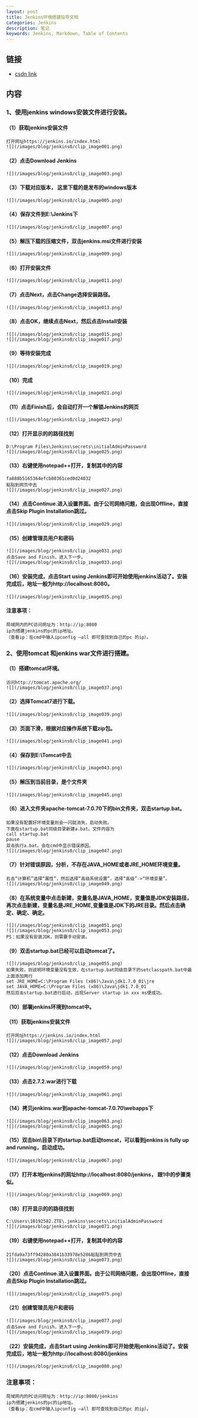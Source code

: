 ```yaml
---
layout: post
title: Jenkins环境搭建指导文档
categories: Jenkins
description: 笔记
keywords: Jenkins, Markdown, Table of Contents
---
```




## 链接

* [csdn link](http://blog.csdn.net/mengwei2275/article/details/52996775)

##  内容

###   1、使用jenkins windows安装文件进行安装。

####  （1）获取jenkins安装文件
    打开网址https://jenkins.io/index.html
    ![](/images/blog/jenkins0/clip_image001.png)
#### （2）点击Download Jenkins
    ![](/images/blog/jenkins0/clip_image003.png)
#### （3）下载对应版本， 这里下载的是发布的windows版本
    ![](/images/blog/jenkins0/clip_image005.png)
#### （4）保存文件到E:\Jenkins下
    ![](/images/blog/jenkins0/clip_image007.png)
#### （5）解压下载的压缩文件，双击jenkins.msi文件进行安装
    ![](/images/blog/jenkins0/clip_image009.png)
#### （6）打开安装文件
    ![](/images/blog/jenkins0/clip_image011.png)
#### （7）点击Next，点击Change选择安装路径。 
    ![](/images/blog/jenkins0/clip_image013.png)
#### （8）点击OK，继续点击Next，然后点击Install安装
    ![](/images/blog/jenkins0/clip_image015.png)
    ![](/images/blog/jenkins0/clip_image017.png)

#### （9）等待安装完成
    ![](/images/blog/jenkins0/clip_image019.png)
#### （10）完成
    ![](/images/blog/jenkins0/clip_image021.png)
#### （11）点击Finish后，会自动打开一个解锁Jenkins的网页
    ![](/images/blog/jenkins0/clip_image023.png)

#### （12）打开显示的的路径找到
    D:\Program Files\Jenkins\secrets\initialAdminPassword
    ![](/images/blog/jenkins0/clip_image025.png)

#### （13）右键使用notepad++打开，复制其中的内容
    fa888b5165364efcb80361ced0d24032
    粘贴到网页中去
    ![](/images/blog/jenkins0/clip_image027.png)
#### （14）点击Continue.进入设置界面。由于公司网络问题，会出现Offline，直接点击Skip Plugin Installation跳过。
    ![](/images/blog/jenkins0/clip_image029.png)

#### （15）创建管理员用户和密码
    ![](/images/blog/jenkins0/clip_image031.png)
    点击Save and Finish，进入下一步。
    ![](/images/blog/jenkins0/clip_image033.png)

#### （16）安装完成，点击Start using Jenkins即可开始使用jenkins活动了。安装完成后，地址一般为http://localhost:8080。
    ![](/images/blog/jenkins0/clip_image035.png)
#### 注意事项：
    局域网内的PC访问网址为：http://ip:8080
	ip为搭建jenkins的pc的ip地址。
	（查看ip：在cmd中输入ipconfig –all 即可查找到自己的pc 的ip）。

### 2、使用tomcat 和jenkins war文件进行搭建。
#### （1）搭建tomcat环境。
    访问http://tomcat.apache.org/
    ![](/images/blog/jenkins0/clip_image037.png)

#### （2）选择Tomcat7进行下载。
    ![](/images/blog/jenkins0/clip_image039.png)

#### （3）页面下滑，根据对应操作系统下载zip包。
    ![](/images/blog/jenkins0/clip_image041.png)
#### （4）保存到E:\Tomcat中去
    ![](/images/blog/jenkins0/clip_image043.png)
#### （5）解压到当前目录，是个文件夹
    ![](/images/blog/jenkins0/clip_image045.png)

#### （6）进入文件夹apache-tomcat-7.0.70下的bin文件夹，双击startup.bat。
    如果没有配置好环境变量则会一闪就消失，启动失败。
    下面在startup.bat同级目录新建a.bat。文件内容为
    call startup.bat
    pause
    双击执行a.bat。会在cmd中显示错误原因。
    ![](/images/blog/jenkins0/clip_image047.png)
#### （7）针对错误原因，分析，不存在JAVA_HOME或者JRE_HOME环境变量。
    右击“计算机”选择“属性”，然后选择“高级系统设置”，选择“高级”->“环境变量”。
    ![](/images/blog/jenkins0/clip_image049.png)

#### （8）在系统变量中点击新建，变量名是JAVA_HOME，变量值是JDK安装路径，再次点击新建，变量名是JRE_HOME,变量值是JDK下的JRE目录。然后点击确定、确定、确定。
    
    ![](/images/blog/jenkins0/clip_image051.png)
    ![](/images/blog/jenkins0/clip_image053.png)
    PS：如果没有安装JDK，则需要手动安装。

#### （9）双击startup.bat已经可以启动tomcat了。
    ![](/images/blog/jenkins0/clip_image055.png)
    如果失败，则说明环境变量没有生效，在startup.bat同级目录下的setclasspath.bat中最上面添加两行
    set JRE_HOME=C:\Program Files (x86)\Java\jdk1.7.0_01\jre
    set JAVA_HOME=C:\Program Files (x86)\Java\jdk1.7.0_01
    然后双击startup.bat进行启动，出现Server startup in xxx ms便成功。

#### （10）部署jenkins环境到tomcat中。
#### （11）获取jenkins安装文件
    打开网址https://jenkins.io/index.html
    ![](/images/blog/jenkins0/clip_image057.png)
#### （12）点击Download Jenkins
    ![](/images/blog/jenkins0/clip_image059.png)

#### （13）点击2.7.2.war进行下载
    ![](/images/blog/jenkins0/clip_image061.png)
#### （14）拷贝jenkins.war到apache-tomcat-7.0.70\webapps下
    ![](/images/blog/jenkins0/clip_image063.png)
    ![](/images/blog/jenkins0/clip_image065.png)

#### （15）双击bin\目录下的startup.bat启动tomcat，可以看到jenkins is fully up and running，启动成功。
    ![](/images/blog/jenkins0/clip_image067.png)
    
#### （17）打开本地jenkins的网址http://localhost:8080/jenkins， 跟1中的步骤类似。
    ![](/images/blog/jenkins0/clip_image069.png)

#### （18）打开显示的的路径找到
    C:\Users\10192582.ZTE\.jenkins\secrets\initialAdminPassword
    ![](/images/blog/jenkins0/clip_image071.png)
#### （19）右键使用notepad++打开，复制其中的内容
    21fda9a73ff94280a3841b33978e5286粘贴到网页中去
    ![](/images/blog/jenkins0/clip_image073.png)
#### （20）点击Continue.进入设置界面。由于公司网络问题，会出现Offline，直接点击Skip Plugin Installation跳过。
    ![](/images/blog/jenkins0/clip_image075.png)

#### （21）创建管理员用户和密码
    ![](/images/blog/jenkins0/clip_image077.png)
    点击Save and Finish，进入下一步。
    ![](/images/blog/jenkins0/clip_image079.png)

#### （22）安装完成，点击Start using         Jenkins即可开始使用jenkins活动了。安装完成后，地址一般为http://localhost:8080/jenkins
    ![](/images/blog/jenkins0/clip_image080.png)
### 注意事项：
    局域网内的PC访问网址为：http://ip:8080/jenkins
	ip为搭建jenkins的pc的ip地址。
	（查看ip：在cmd中输入ipconfig –all 即可查找到自己的pc 的ip）。
